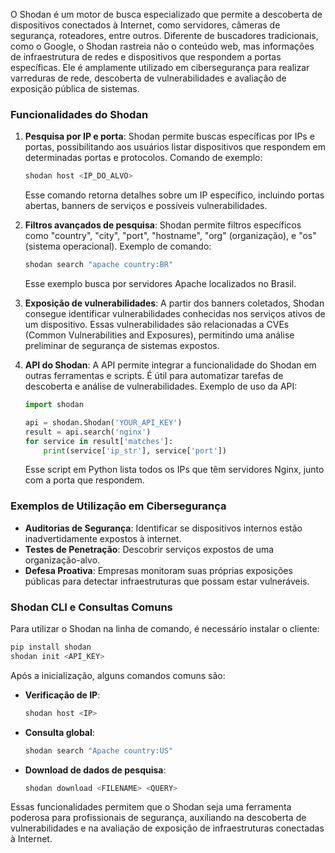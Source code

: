 O Shodan é um motor de busca especializado que permite a descoberta de dispositivos conectados à Internet, como servidores, câmeras de segurança, roteadores, entre outros. Diferente de buscadores tradicionais, como o Google, o Shodan rastreia não o conteúdo web, mas informações de infraestrutura de redes e dispositivos que respondem a portas específicas. Ele é amplamente utilizado em cibersegurança para realizar varreduras de rede, descoberta de vulnerabilidades e avaliação de exposição pública de sistemas.

### Funcionalidades do Shodan

1. **Pesquisa por IP e porta**: Shodan permite buscas específicas por IPs e portas, possibilitando aos usuários listar dispositivos que respondem em determinadas portas e protocolos. Comando de exemplo:
   ```sh
   shodan host <IP_DO_ALVO>
   ```
   Esse comando retorna detalhes sobre um IP específico, incluindo portas abertas, banners de serviços e possíveis vulnerabilidades.

2. **Filtros avançados de pesquisa**: Shodan permite filtros específicos como "country", "city", "port", "hostname", "org" (organização), e "os" (sistema operacional). Exemplo de comando:
   ```sh
   shodan search "apache country:BR"
   ```
   Esse exemplo busca por servidores Apache localizados no Brasil.

3. **Exposição de vulnerabilidades**: A partir dos banners coletados, Shodan consegue identificar vulnerabilidades conhecidas nos serviços ativos de um dispositivo. Essas vulnerabilidades são relacionadas a CVEs (Common Vulnerabilities and Exposures), permitindo uma análise preliminar de segurança de sistemas expostos.

4. **API do Shodan**: A API permite integrar a funcionalidade do Shodan em outras ferramentas e scripts. É útil para automatizar tarefas de descoberta e análise de vulnerabilidades. Exemplo de uso da API:
   ```python
   import shodan

   api = shodan.Shodan('YOUR_API_KEY')
   result = api.search('nginx')
   for service in result['matches']:
       print(service['ip_str'], service['port'])
   ```
   Esse script em Python lista todos os IPs que têm servidores Nginx, junto com a porta que respondem.

### Exemplos de Utilização em Cibersegurança
- **Auditorias de Segurança**: Identificar se dispositivos internos estão inadvertidamente expostos à internet.
- **Testes de Penetração**: Descobrir serviços expostos de uma organização-alvo.
- **Defesa Proativa**: Empresas monitoram suas próprias exposições públicas para detectar infraestruturas que possam estar vulneráveis.

### Shodan CLI e Consultas Comuns
Para utilizar o Shodan na linha de comando, é necessário instalar o cliente:
```sh
pip install shodan
shodan init <API_KEY>
```
Após a inicialização, alguns comandos comuns são:
- **Verificação de IP**:
  ```sh
  shodan host <IP>
  ```
- **Consulta global**:
  ```sh
  shodan search "Apache country:US"
  ```
- **Download de dados de pesquisa**:
  ```sh
  shodan download <FILENAME> <QUERY>
  ```

Essas funcionalidades permitem que o Shodan seja uma ferramenta poderosa para profissionais de segurança, auxiliando na descoberta de vulnerabilidades e na avaliação de exposição de infraestruturas conectadas à Internet. 